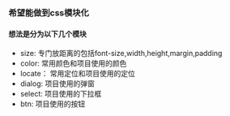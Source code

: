 ### 希望能做到css模块化
#### 想法是分为以下几个模块
- size: 专门放距离的包括font-size,width,height,margin,padding
- color: 常用颜色和项目使用的颜色
- locate： 常用定位和项目使用的定位
- dialog: 项目使用的弹窗
- select: 项目使用的下拉框
- btn: 项目使用的按钮
